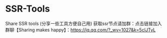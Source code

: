 # SSR-Tools
Share SSR tools (分享一些工具方便自己用)
获取ssr节点请加群：点击链接加入群聊【Sharing makes happy】：https://jq.qq.com/?_wv=1027&k=5clJTyL
